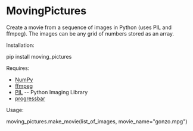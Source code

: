 MovingPictures 
=================

Create a movie from a sequence of images in Python (uses PIL and ffmpeg). The images can be any grid of numbers stored as an array. 

Installation:

   pip install moving\_pictures

Requires:

  * [NumPy](http://www.numpy.org/)
  * [ffmpeg](http://www.ffmpeg.org/)
  * [PIL](http://www.pythonware.com/products/pil/) -- Python Imaging Library 
  * [progressbar](https://code.google.com/p/python-progressbar/)

Usage:

  moving\_pictures.make\_movie(list\_of\_images, movie\_name="gonzo.mpg") 
    
